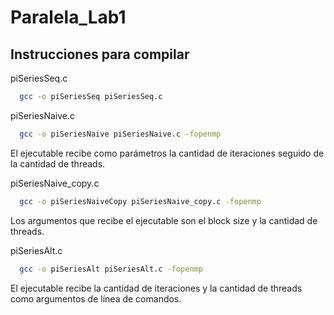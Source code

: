 # Paralela_Lab1

## Instrucciones para compilar

piSeriesSeq.c
```bash
  gcc -o piSeriesSeq piSeriesSeq.c
```

piSeriesNaive.c
```bash
  gcc -o piSeriesNaive piSeriesNaive.c -fopenmp
```
El ejecutable recibe como parámetros la cantidad de iteraciones seguido de la cantidad de threads.

piSeriesNaive_copy.c
```bash
  gcc -o piSeriesNaiveCopy piSeriesNaive_copy.c -fopenmp
```
Los argumentos que recibe el ejecutable son el block size y la cantidad de threads.

piSeriesAlt.c
```bash
  gcc -o piSeriesAlt piSeriesAlt.c -fopenmp
```
El ejecutable recibe la cantidad de iteraciones y la cantidad de threads como argumentos de línea de comandos.
